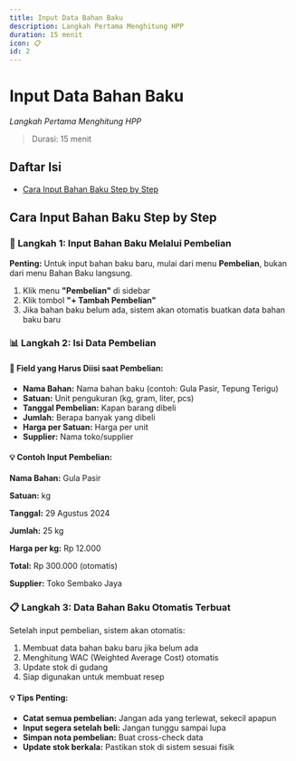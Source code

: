 ```yaml
---
title: Input Data Bahan Baku
description: Langkah Pertama Menghitung HPP
duration: 15 menit
icon: 📋
id: 2
---
```

# Input Data Bahan Baku

_Langkah Pertama Menghitung HPP_

> Durasi: 15 menit

## Daftar Isi
- [Cara Input Bahan Baku Step by Step](#cara-input-bahan-baku-step-by-step)


## Cara Input Bahan Baku Step by Step
### 🛒 Langkah 1: Input Bahan Baku Melalui Pembelian

            

**Penting:** Untuk input bahan baku baru, mulai dari menu **Pembelian**, bukan dari menu Bahan Baku langsung.

            
1. Klik menu **"Pembelian"** di sidebar
2. Klik tombol **"+ Tambah Pembelian"**
3. Jika bahan baku belum ada, sistem akan otomatis buatkan data bahan baku baru

            
### 📊 Langkah 2: Isi Data Pembelian

            
              
#### 📌 Field yang Harus Diisi saat Pembelian:

              
- **Nama Bahan:** Nama bahan baku (contoh: Gula Pasir, Tepung Terigu)
- **Satuan:** Unit pengukuran (kg, gram, liter, pcs)
- **Tanggal Pembelian:** Kapan barang dibeli
- **Jumlah:** Berapa banyak yang dibeli
- **Harga per Satuan:** Harga per unit
- **Supplier:** Nama toko/supplier

            

            
              
#### 💡 Contoh Input Pembelian:

              
                

**Nama Bahan:** Gula Pasir

                

**Satuan:** kg

                

**Tanggal:** 29 Agustus 2024

                

**Jumlah:** 25 kg

                

**Harga per kg:** Rp 12.000

                

**Total:** Rp 300.000 (otomatis)

                

**Supplier:** Toko Sembako Jaya

              
            

            
### 📋 Langkah 3: Data Bahan Baku Otomatis Terbuat

            

Setelah input pembelian, sistem akan otomatis:

            
1. Membuat data bahan baku baru jika belum ada
2. Menghitung WAC (Weighted Average Cost) otomatis
3. Update stok di gudang
4. Siap digunakan untuk membuat resep

            
              
#### 💡 Tips Penting:

              
- **Catat semua pembelian:** Jangan ada yang terlewat, sekecil apapun
- **Input segera setelah beli:** Jangan tunggu sampai lupa
- **Simpan nota pembelian:** Buat cross-check data
- **Update stok berkala:** Pastikan stok di sistem sesuai fisik
